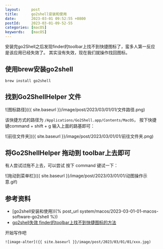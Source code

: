 ```yaml
---
layout:     post
title:      go2shell安装和使用
date:       2023-03-01 09:52:55 +0800
postId:     2023-03-01-09-52-55
categories: [macOS]
keywords:   [macOS]
---
```


安装完go2Shell之后发现finder的toolbar上找不到快捷图标了，蛮多人第一反应是该应用已经失效了。
其实没有失效，现在我们就操作找回图标。

## 使用brew安装go2shell

```shell
brew install go2shell
```

## 找到Go2ShellHelper 文件

![图标路径]({{ site.baseurl }}/image/post/2023/03/01/01/文件路径.png)

该快捷方式的路径为 `/Applications/Go2Shell.app/Contents/MacOS`，
按下快捷键command + shift + g 输入上面的路基即可：

![前往文件夹]({{ site.baseurl }}/image/post/2023/03/01/01/前往文件夹.png)

## 将Go2ShellHelper 拖动到 toolbar上去即可
有人尝试过拖不上去，可以尝试 按下 command 键试一下：

![拖动到菜单栏]({{ site.baseurl }}/image/post/2023/03/01/01/动图操作示意.gif)

## 参考资料
* [go2shell安装和使用]({% post_url system/macos/2023-03-01-01-macos-software-go2shell %})
* [go2shell失效 finder的toolbar上找不到快捷图标的方法](https://juejin.cn/post/6904454394914291725)

开始写作吧
```
![image-alter]({{ site.baseurl }}/image/post/2023/03/01/01/xxx.jpg)
```
